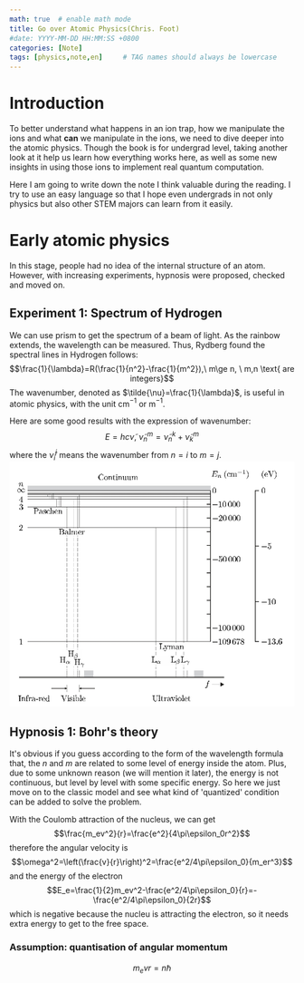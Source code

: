 ```yaml
---
math: true  # enable math mode
title: Go over Atomic Physics(Chris. Foot)
#date: YYYY-MM-DD HH:MM:SS +0800
categories: [Note]
tags: [physics,note,en]     # TAG names should always be lowercase
---
```

# Introduction
To better understand what happens in an ion trap, how we manipulate the ions and what **can** we manipulate in the ions, we need to dive deeper into the atomic physics. Though the book is for undergrad level, taking another look at it help us learn how everything works here, as well as some new insights in using those ions to implement real quantum computation.

Here I am going to write down the note I think valuable during the reading. I try to use an easy language so that I hope even undergrads in not only physics but also other STEM majors can learn from it easily.

# Early atomic physics
In this stage, people had no idea of the internal structure of an atom. However, with increasing experiments, hypnosis were proposed, checked and moved on.
## Experiment 1: Spectrum of Hydrogen
We can use prism to get the spectrum of a beam of light. As the rainbow extends, the wavelength can be measured. Thus, Rydberg found the spectral lines in Hydrogen follows:
$$\frac{1}{\lambda}=R(\frac{1}{n^2}-\frac{1}{m^2}),\ m\ge n, 
 \ m,n \text{ are integers}$$
The wavenumber, denoted as $\tilde{\nu}=\frac{1}{\lambda}$, is useful in atomic physics, with the unit cm$^{-1}$ or m$^{-1}$.

Here are some good results with the expression of wavenumber:
$$E=hc\tilde{\nu},\ \tilde{\nu}_n^m=\tilde{\nu}_n^k+\tilde{\nu}_k^m$$
where the $\tilde{\nu}_i^j$ means the wavenumber from $n=i$ to $m=j$.
![energy level of H atom](/assets/img/go-over-atomic-physics/energy_level_of_H.png)
## Hypnosis 1: Bohr's theory
It's obvious if you guess according to the form of the wavelength formula that, the $n$ and $m$ are related to some level of energy inside the atom. Plus, due to some unknown reason (we will mention it later), the energy is not continuous, but level by level with some specific energy. So here we just move on to the classic model and see what kind of 'quantized' condition can be added to solve the problem.

With the Coulomb attraction of the nucleus, we can get
$$\frac{m_ev^2}{r}=\frac{e^2}{4\pi\epsilon_0r^2}$$
therefore the angular velocity is 
$$\omega^2=\left(\frac{v}{r}\right)^2=\frac{e^2/4\pi\epsilon_0}{m_er^3}$$
and the energy of the electron
$$E_e=\frac{1}{2}m_ev^2-\frac{e^2/4\pi\epsilon_0}{r}=-\frac{e^2/4\pi\epsilon_0}{2r}$$
which is negative because the nucleu is attracting the electron, so it needs extra energy to get to the free space.

### Assumption: quantisation of angular momentum
$$m_evr=n\hbar$$

